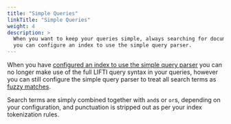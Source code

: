 ```yaml
---
title: "Simple Queries"
linkTitle: "Simple Queries"
weight: 4
description: >
  When you want to keep your queries simple, always searching for documents containing all (or just some) search terms,
  you can configure an index to use the simple query parser.
---
```


When you have [configured an index to use the simple query parser](../../index-construction/withsimplequeryparser) you can no longer
make use of the full LIFTI query syntax in your queries, however you can still configure the simple query parser to treat all search 
terms as [fuzzy matches](../fuzzy-matching).

Search terms are simply combined together with `and`s or `or`s, depending on your configuration, and punctuation is stripped out as per your 
index tokenization rules.

